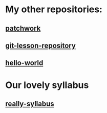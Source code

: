 # My other repositories:

## [patchwork](https://github.com/abelkalamar/patchwork.git)

## [git-lesson-repository](https://github.com/abelkalamar/git-lesson-repository.git)

## [hello-world](https://github.com/abelkalamar/hello-world.git)


# Our lovely syllabus

## [really-syllabus](https://github.com/green-fox-academy/really-syllabus.git)